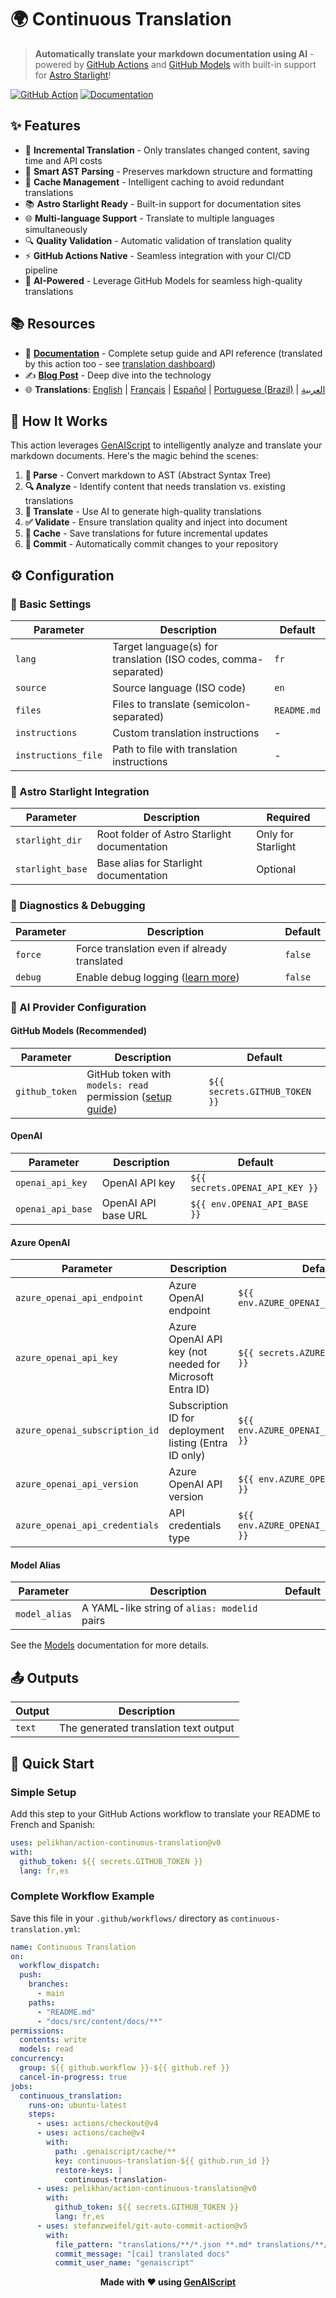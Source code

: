 # 🌍 Continuous Translation

> **Automatically translate your markdown documentation using AI** - powered by [GitHub Actions](https://github.com/actions) and [GitHub Models](https://github.com/models) with built-in support for [Astro Starlight](https://starlight.astro.build/)!

[![GitHub Action](https://img.shields.io/badge/GitHub-Action-blue?logo=github)](https://github.com/marketplace/actions/continuous-translation)
[![Documentation](https://img.shields.io/badge/📖-Documentation-green)](https://pelikhan.github.io/action-continuous-translation/)

## ✨ Features

- 🚀 **Incremental Translation** - Only translates changed content, saving time and API costs
- 🎯 **Smart AST Parsing** - Preserves markdown structure and formatting
- 🔄 **Cache Management** - Intelligent caching to avoid redundant translations
- 📚 **Astro Starlight Ready** - Built-in support for documentation sites
- 🌐 **Multi-language Support** - Translate to multiple languages simultaneously
- 🔍 **Quality Validation** - Automatic validation of translation quality
- ⚡ **GitHub Actions Native** - Seamless integration with your CI/CD pipeline
- 🤖 **AI-Powered** - Leverage GitHub Models for seamless high-quality translations

## 📚 Resources

- 📖 [**Documentation**](https://pelikhan.github.io/action-continuous-translation/) - Complete setup guide and API reference (translated by this action too - see [translation dashboard](https://pelikhan.github.io/action-continuous-translation/dashboard/))
- ✍️ [**Blog Post**](https://microsoft.github.io/genaiscript/blog/continuous-translations/) - Deep dive into the technology
- 🌐 **Translations**: [English](./README.md) | [Français](./README.fr.md) | [Español](./README.es.md) | [Portuguese (Brazil)](./README.pt-br.md) | [العربية](./README.ar.md)

## 🔧 How It Works

This action leverages [GenAIScript](https://microsoft.github.io/genaiscript/) to intelligently analyze and translate your markdown documents. Here's the magic behind the scenes:

1. **📄 Parse** - Convert markdown to AST (Abstract Syntax Tree)
2. **🔍 Analyze** - Identify content that needs translation vs. existing translations
3. **🤖 Translate** - Use AI to generate high-quality translations
4. **✅ Validate** - Ensure translation quality and inject into document
5. **💾 Cache** - Save translations for future incremental updates
6. **📝 Commit** - Automatically commit changes to your repository

## ⚙️ Configuration

### 📝 Basic Settings

| Parameter           | Description                                                     | Default     |
| ------------------- | --------------------------------------------------------------- | ----------- |
| `lang`              | Target language(s) for translation (ISO codes, comma-separated) | `fr`        |
| `source`            | Source language (ISO code)                                      | `en`        |
| `files`             | Files to translate (semicolon-separated)                        | `README.md` |
| `instructions`      | Custom translation instructions                                 | -           |
| `instructions_file` | Path to file with translation instructions                      | -           |

### 🌟 Astro Starlight Integration

| Parameter        | Description                                  | Required           |
| ---------------- | -------------------------------------------- | ------------------ |
| `starlight_dir`  | Root folder of Astro Starlight documentation | Only for Starlight |
| `starlight_base` | Base alias for Starlight documentation       | Optional           |

### 🔧 Diagnostics & Debugging

| Parameter | Description                                                                                             | Default |
| --------- | ------------------------------------------------------------------------------------------------------- | ------- |
| `force`   | Force translation even if already translated                                                            | `false` |
| `debug`   | Enable debug logging ([learn more](https://microsoft.github.io/genaiscript/reference/scripts/logging/)) | `false` |

### 🤖 AI Provider Configuration

#### GitHub Models (Recommended)

| Parameter      | Description                                                                                                                                              | Default                       |
| -------------- | -------------------------------------------------------------------------------------------------------------------------------------------------------- | ----------------------------- |
| `github_token` | GitHub token with `models: read` permission ([setup guide](https://microsoft.github.io/genaiscript/reference/github-actions/#github-models-permissions)) | `${{ secrets.GITHUB_TOKEN }}` |

#### OpenAI

| Parameter         | Description         | Default                         |
| ----------------- | ------------------- | ------------------------------- |
| `openai_api_key`  | OpenAI API key      | `${{ secrets.OPENAI_API_KEY }}` |
| `openai_api_base` | OpenAI API base URL | `${{ env.OPENAI_API_BASE }}`    |

#### Azure OpenAI

| Parameter                      | Description                                              | Default                                   |
| ------------------------------ | -------------------------------------------------------- | ----------------------------------------- |
| `azure_openai_api_endpoint`    | Azure OpenAI endpoint                                    | `${{ env.AZURE_OPENAI_API_ENDPOINT }}`    |
| `azure_openai_api_key`         | Azure OpenAI API key (not needed for Microsoft Entra ID) | `${{ secrets.AZURE_OPENAI_API_KEY }}`     |
| `azure_openai_subscription_id` | Subscription ID for deployment listing (Entra ID only)   | `${{ env.AZURE_OPENAI_SUBSCRIPTION_ID }}` |
| `azure_openai_api_version`     | Azure OpenAI API version                                 | `${{ env.AZURE_OPENAI_API_VERSION }}`     |
| `azure_openai_api_credentials` | API credentials type                                     | `${{ env.AZURE_OPENAI_API_CREDENTIALS }}` |

#### Model Alias

| Parameter     | Description                                  | Default |
| ------------- | -------------------------------------------- | ------- |
| `model_alias` | A YAML-like string of `alias: modelid` pairs |         |

See the [Models](/action-continuous-translation/models/) documentation for more details.

## 📤 Outputs

| Output | Description                           |
| ------ | ------------------------------------- |
| `text` | The generated translation text output |

## 🚀 Quick Start

### Simple Setup

Add this step to your GitHub Actions workflow to translate your README to French and Spanish:

```yaml
uses: pelikhan/action-continuous-translation@v0
with:
  github_token: ${{ secrets.GITHUB_TOKEN }}
  lang: fr,es
```

### Complete Workflow Example

Save this file in your `.github/workflows/` directory as `continuous-translation.yml`:

```yaml
name: Continuous Translation
on:
  workflow_dispatch:
  push:
    branches:
      - main
    paths:
      - "README.md"
      - "docs/src/content/docs/**"
permissions:
  contents: write
  models: read
concurrency:
  group: ${{ github.workflow }}-${{ github.ref }}
  cancel-in-progress: true
jobs:
  continuous_translation:
    runs-on: ubuntu-latest
    steps:
      - uses: actions/checkout@v4
      - uses: actions/cache@v4
        with:
          path: .genaiscript/cache/**
          key: continuous-translation-${{ github.run_id }}
          restore-keys: |
            continuous-translation-
      - uses: pelikhan/action-continuous-translation@v0
        with:
          github_token: ${{ secrets.GITHUB_TOKEN }}
          lang: fr,es
      - uses: stefanzweifel/git-auto-commit-action@v5
        with:
          file_pattern: "translations/**/*.json **.md* translations/**/*.json"
          commit_message: "[cai] translated docs"
          commit_user_name: "genaiscript"
```

<div align="center">

**Made with ❤️ using [GenAIScript](https://microsoft.github.io/genaiscript/)**

</div>
